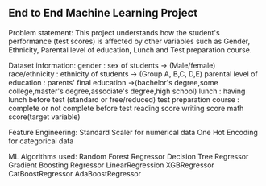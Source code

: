## End to End Machine Learning Project

Problem statement:
This project understands how the student's performance (test scores) is affected by other variables such as Gender, Ethnicity, Parental level of education, Lunch and Test preparation course.

Dataset information:
gender : sex of students -> (Male/female)
race/ethnicity : ethnicity of students -> (Group A, B,C, D,E)
parental level of education : parents' final education ->(bachelor's degree,some college,master's degree,associate's degree,high school)
lunch : having lunch before test (standard or free/reduced)
test preparation course : complete or not complete before test
reading score
writing score
math score(target variable)

Feature Engineering:
Standard Scaler for numerical data
One Hot Encoding for categorical data

ML Algorithms used:
Random Forest Regressor
Decision Tree Regressor
Gradient Boosting Regressor
LinearRegression
XGBRegressor
CatBoostRegressor
AdaBoostRegressor
